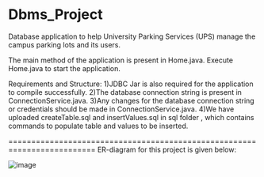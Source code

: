 # Dbms_Project
Database application to help University Parking Services (UPS) manage the campus parking lots and its users.

The main method of the application is present in Home.java. 
Execute Home.java to start the application.

Requirements and Structure:
1)JDBC Jar is also required for the application to compile successfully. 
2)The database connection string is present in ConnectionService.java. 
3)Any changes for the database connection string or credentials should be made in ConnectionService.java.
4)We have uploaded createTable.sql and insertValues.sql in sql folder , which contains commands to populate table and values to be inserted.
 
=========================================================================
ER-diagram for this project is given below:

![image](https://github.com/meghana1995/Dbms_Project/assets/41367602/c7cbd4d8-e2ef-4bb0-9a6f-6280e4d63754)

